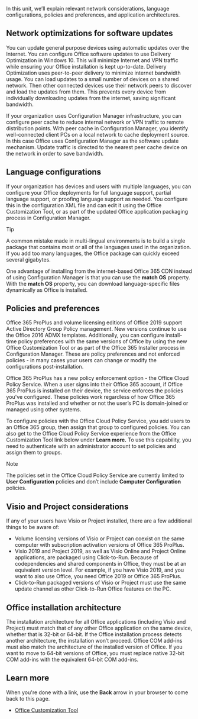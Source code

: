 In this unit, we’ll explain relevant network considerations, language configurations, policies and preferences, and application architectures.

## Network optimizations for software updates

You can update general purpose devices using automatic updates over the Internet. You can configure Office software updates to use Delivery Optimization in Windows 10. This will minimize Internet and VPN traffic while ensuring your Office installation is kept up-to-date. Delivery Optimization uses peer-to-peer delivery to minimize internet bandwidth usage. You can load updates to a small number of devices on a shared network. Then other connected devices use their network peers to discover and load the updates from them. This prevents every device from individually downloading updates from the internet, saving significant bandwidth.

If your organization uses Configuration Manager infrastructure, you can configure peer cache to reduce internal network or VPN traffic to remote distribution points. With peer cache in Configuration Manager, you identify well-connected client PCs on a local network to cache deployment source. In this case Office uses Configuration Manager as the software update mechanism. Update traffic is directed to the nearest peer cache device on the network in order to save bandwidth. 

## Language configurations

If your organization has devices and users with multiple languages, you can configure your Office deployments for full language support, partial language support, or proofing language support as needed. You configure this in the configuration XML file and can edit it using the Office Customization Tool, or as part of the updated Office application packaging process in Configuration Manager. 
  
> [!TIP] 
> A common mistake made in multi-lingual environments is to build a single package that contains most or all of the languages used in the organization. If you add too many languages, the Office package can quickly exceed several gigabytes.

One advantage of installing from the internet-based Office 365 CDN instead of using Configuration Manager is that you can use the **match OS** property. With the **match OS** property, you can  download language-specific files dynamically as Office is installed.

## Policies and preferences

Office 365 ProPlus and volume licensing editions of Office 2019 support Active Directory Group Policy management. New versions continue to use the Office 2016 ADMX templates. Additionally, you can configure install-time policy preferences with the same versions of Office by using the new Office Customization Tool or as part of the Office 365 Installer process in Configuration Manager. These are policy preferences and not enforced policies - in many cases your users can change or modify the configurations post-installation.

Office 365 ProPlus has a new policy enforcement option - the Office Cloud Policy Service. When a user signs into their Office 365 account, if Office 365 ProPlus is installed on their device, the service enforces the policies you've configured. These policies work regardless of how Office 365 ProPlus was installed and whether or not the user’s PC is domain-joined or managed using other systems. 

To configure policies with the Office Cloud Policy Service, you add users to an Office 365 group, then assign that group to configured policies. You can also get to the Office Cloud Policy Service experience from the Office Customization Tool link below under **Learn more.** To use this capability, you need to authenticate with an administrator account to set policies and assign them to groups. 

> [!NOTE]
> The policies set in the Office Cloud Policy Service are currently limited to **User Configuration** policies and don’t include **Computer Configuration** policies.

## Visio and Project considerations

If any of your users have Visio or Project installed, there are a few additional things to be aware of:

- Volume licensing versions of Visio or Project can coexist on the same computer with subscription activation versions of Office 365 ProPlus.
- Visio 2019 and Project 2019, as well as Visio Online and Project Online applications, are packaged using Click-to-Run. Because of codependencies and shared components in Office, they must be at an equivalent version level. For example, if you have Visio 2019, and you want to also use Office, you need Office 2019 or Office 365 ProPlus.
- Click-to-Run packaged versions of Visio or Project must use the same update channel as other Click-to-Run Office features on the PC.

## Office installation architecture

The installation architecture for all Office applications (including Visio and Project) must match that of any other Office application on the same device, whether that is 32-bit or 64-bit. If the Office installation process detects another architecture, the installation won’t proceed. Office COM add-ins must also match the architecture of the installed version of Office. If you want to move to 64-bit versions of Office, you must replace native 32-bit COM add-ins with the equivalent 64-bit COM add-ins. 

## Learn more

When you're done with a link, use the **Back** arrow in your browser to come back to this page.

- [Office Customization Tool](https://config.office.com)
